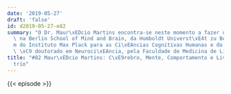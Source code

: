 ```yaml
---
date: '2019-05-27'
draft: 'false'
id: d2019-05-27-e82
summary: "O Dr. Maur\xEDcio Martins encontra-se neste momento a fazer um p\xF3s-doutoramento\
  \ na Berlin School of Mind and Brain, da Humboldt Universt\xE4t zu Berlin, e tamb\xE9\
  m do Instituto Max Plack para as Ci\xEAncias Cognitivas Humanas e do C\xE9rebro.\
  \ \xC9 doutorado em Neuroci\xEAncia, pela Faculdade de Medicina de Lisboa."
title: "#82 Maur\xEDcio Martins: C\xE9rebro, Mente, Comportamento e Livre Arb\xED\
  trio"
---
```

{{< episode >}}
